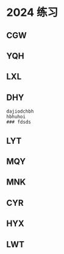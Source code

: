 # 2024 练习

## CGW

## YQH

## LXL

## DHY
    dajiodchbh
    hbhuhoi
    ### fdsds
## LYT

## MQY

## MNK

## CYR

## HYX

## LWT
